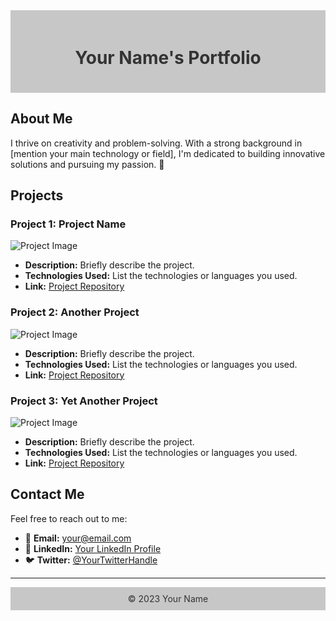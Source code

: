 <div style="background-color: #c7c7c7; padding: 20px;">
    <h1 align="center" style="color: #333;">Your Name's Portfolio</h1>
</div>

## About Me

I thrive on creativity and problem-solving. With a strong background in [mention your main technology or field], I'm dedicated to building innovative solutions and pursuing my passion. 🌟

## Projects

### Project 1: Project Name

![Project Image](https://via.placeholder.com/300x200) <!-- Replace with your project image URL -->
- **Description:** Briefly describe the project.
- **Technologies Used:** List the technologies or languages you used.
- **Link:** [Project Repository](#)

### Project 2: Another Project

![Project Image](https://via.placeholder.com/300x200) <!-- Replace with your project image URL -->
- **Description:** Briefly describe the project.
- **Technologies Used:** List the technologies or languages you used.
- **Link:** [Project Repository](#)

### Project 3: Yet Another Project

![Project Image](https://via.placeholder.com/300x200) <!-- Replace with your project image URL -->
- **Description:** Briefly describe the project.
- **Technologies Used:** List the technologies or languages you used.
- **Link:** [Project Repository](#)

## Contact Me

Feel free to reach out to me:

- :e-mail: **Email:** [your@email.com](mailto:your@email.com)
- :briefcase: **LinkedIn:** [Your LinkedIn Profile](https://www.linkedin.com/in/yourprofile/)
- :bird: **Twitter:** [@YourTwitterHandle](https://twitter.com/YourTwitterHandle)

---

<div align="center" style="background-color: #c7c7c7; padding: 10px; color: #333;">
    &copy; 2023 Your Name
</div>
